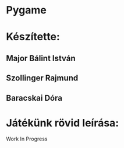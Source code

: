 # Pygame
# Készítette:
  ## Major Bálint István
  ## Szollinger Rajmund
  ## Baracskai Dóra

# Játékünk rövid leírása:
  Work In Progress
